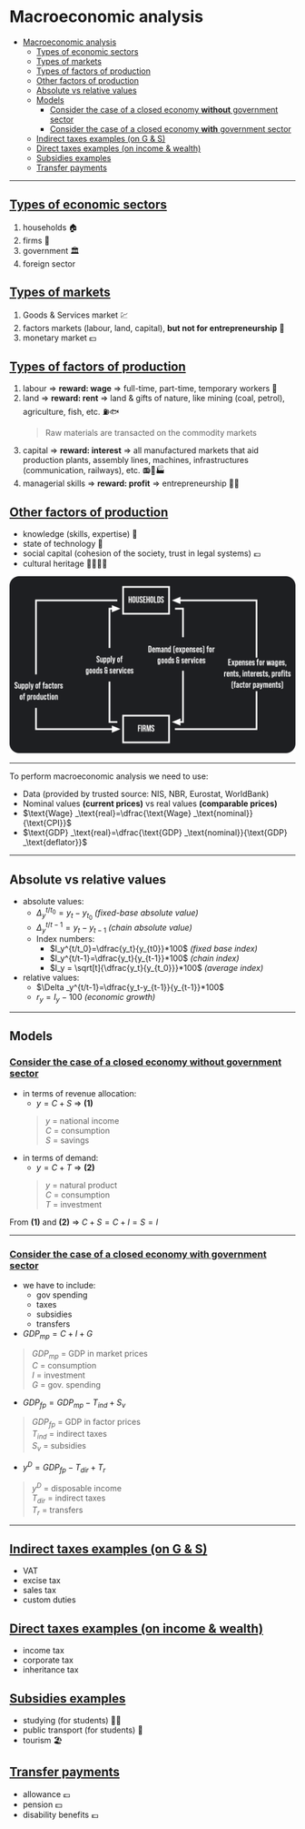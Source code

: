 # Macroeconomic analysis
- [Macroeconomic analysis](#macroeconomic-analysis)
  - [Types of economic sectors](#types-of-economic-sectors)
  - [Types of markets](#types-of-markets)
  - [Types of factors of production](#types-of-factors-of-production)
  - [Other factors of production](#other-factors-of-production)
  - [Absolute vs relative values](#absolute-vs-relative-values)
  - [Models](#models)
    - [Consider the case of a closed economy **without** government sector](#consider-the-case-of-a-closed-economy-without-government-sector)
    - [Consider the case of a closed economy **with** government sector](#consider-the-case-of-a-closed-economy-with-government-sector)
  - [Indirect taxes examples (on G \& S)](#indirect-taxes-examples-on-g--s)
  - [Direct taxes examples (on income \& wealth)](#direct-taxes-examples-on-income--wealth)
  - [Subsidies examples](#subsidies-examples)
  - [ Transfer payments](#-transfer-payments)

---

## <ins>Types of economic sectors
1. households 🏠
2. firms 🏢
3. government 🏛️
4. foreign sector

## <ins>Types of markets
1. Goods & Services market 💹
2. factors markets (labour, land, capital), **but not for entrepreneurship** 💸
3. monetary market 💵

## <ins>Types of factors of production
1. labour $\Rightarrow$ **reward: wage** $\Rightarrow$ full-time, part-time, temporary workers 👷
2. land $\Rightarrow$ **reward: rent** $\Rightarrow$ land & gifts of nature, like mining (coal, petrol), agriculture, fish, etc. ⛽🐟
    > Raw materials are transacted on the commodity markets
3. capital $\Rightarrow$ **reward: interest** $\Rightarrow$ all manufactured markets that aid production plants, assembly lines, machines, infrastructures (communication, railways), etc. 📻🚂🏭
4. managerial skills $\Rightarrow$ **reward: profit** $\Rightarrow$ entrepreneurship 🧑‍💼

## <ins>Other factors of production
- knowledge (skills, expertise) 📕
- state of technology 🧪
- social capital (cohesion of the society, trust in legal systems) 💶
- cultural heritage 👨‍👩‍👧‍👦

![](images/firms&households.png)

---

To perform macroeconomic analysis we need to use:
- Data (provided by trusted source: NIS, NBR, Eurostat, WorldBank) 
- Nominal values **(current prices)** vs real values **(comparable prices)**
- $\text{Wage} _\text{real}=\dfrac{\text{Wage} _\text{nominal}}{\text{CPI}}$
- $\text{GDP} _\text{real}=\dfrac{\text{GDP} _\text{nominal}}{\text{GDP} _\text{deflator}}$

---
    
## Absolute vs relative values
- absolute values:
  - $\Delta_y^{t/t_0}=y_t-y_{t_0}$ *(fixed-base absolute value)*
  - $\Delta_y^{t/t-1}=y_t-y_{t-1}$ *(chain absolute value)*
  - Index numbers:
    - $I_y^{t/t_0}=\dfrac{y_t}{y_{t0}}*100$ *(fixed base index)*
    - $I_y^{t/t-1}=\dfrac{y_t}{y_{t-1}}*100$ *(chain index)*
    - $I_y = \sqrt[t]{\dfrac{y_t}{y_{t_0}}}*100$ *(average index)*
- relative values:
  - $\Delta _y^{t/t-1}=\dfrac{y_t-y_{t-1}}{y_{t-1}}*100$
  - $r_y = I_y - 100$ *(economic growth)*

---

## Models
### <ins>Consider the case of a closed economy **without** government sector
- in terms of revenue allocation:
  - $y = C + S$ $\Rightarrow$ **(1)**
  > $y$ = national income  
  > $C$ = consumption  
  > $S$ = savings  
- in terms of demand:
  - $y = C + T$ $\Rightarrow$ **(2)**
  > $y$ = natural product  
  > $C$ = consumption  
  > $T$ = investment  

From **(1)** and **(2)** $\Rightarrow$ $C + S = C + I =S = I$

---

### <ins>Consider the case of a closed economy **with** government sector
- we have to include:
  - gov spending
  - taxes
  - subsidies
  - transfers
- $GDP_{mp} = C + I + G$
> $GDP_{mp}$ = GDP in market prices  
> $C$ = consumption  
> $I$ = investment  
> $G$ = gov. spending  
- $GDP_{fp} = GDP_{mp} - T_{ind} + S_v$
> $GDP_{fp}$ = GDP in factor prices  
> $T_{ind}$ = indirect taxes  
> $S_v$ = subsidies  
- $y^D = GDP_{fp} - T_{dir} + T_r$
> $y^D$ = disposable income  
> $T_{dir}$ = indirect taxes  
> $T_r$ = transfers  

---

## <ins>Indirect taxes examples (on G & S)
- VAT
- excise tax
- sales tax
- custom duties

## <ins>Direct taxes examples (on income & wealth)
  - income tax
  - corporate tax
  - inheritance tax

## <ins>Subsidies examples
- studying (for students) 🧑‍🎓
- public transport (for students) 🚌
- tourism 🏖️

## <ins> Transfer payments
- allowance 💷
- pension 💵
- disability benefits 💶
